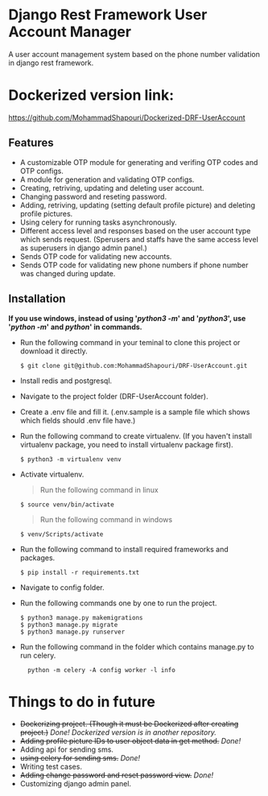 
# Django Rest Framework User Account Manager

A user account management system based on the phone number validation in django rest framework.

# Dockerized version link:
https://github.com/MohammadShapouri/Dockerized-DRF-UserAccount


## Features
* A customizable OTP module for generating and verifing OTP codes and OTP configs.
* A module for generation and validating OTP configs.
* Creating, retriving, updating and deleting user account.
* Changing password and reseting password.
* Adding, retriving, updating (setting default profile picture) and deleting profile pictures.
* Using celery for running tasks asynchronously.
* Different access level and responses based on the user account type which sends request. (Sperusers and staffs have the same access level as superusers in
  django admin panel.)
* Sends OTP code for validating new accounts.
* Sends OTP code for validating new phone numbers if phone number was changed during update.



## Installation
__If you use windows, instead of using '_python3 -m_' and '_python3_', use '_python -m_' and _python_' in commands.__
* Run the following command in your teminal to clone this project or download it directly.
    ```
    $ git clone git@github.com:MohammadShapouri/DRF-UserAccount.git
    ```
* Install redis and postgresql.

* Navigate to the project folder (DRF-UserAccount folder).

* Create a .env file and fill it. (.env.sample is a sample file which shows which fields should .env file have.)

* Run the following command to create virtualenv. (If you haven't install virtualenv package, you need to install virtualenv package first).
    ```
    $ python3 -m virtualenv venv
    ```

* Activate virtualenv.
    > Run the following command in linux
    ```
    $ source venv/bin/activate
    ```
    > Run the following command in windows
    ```
    $ venv/Scripts/activate
    ```


* Run the following command to install required frameworks and packages.
    ```
    $ pip install -r requirements.txt
    ```

* Navigate to config folder.

* Run the following commands one by one to run the project.
    ```
    $ python3 manage.py makemigrations
    $ python3 manage.py migrate
    $ python3 manage.py runserver
    ```

* Run the following command in the folder which contains manage.py to run celery.
  ```
    python -m celery -A config worker -l info

  ```


# Things to do in future
* ~~Dockerizing project. (Though it must be Dockerized after creating project.)~~ _Done! Dockerized version is in another repository._
* ~~Adding profile picture IDs to user object data in get method.~~ _Done!_
* Adding api for sending sms.
* ~~using celery for sending sms.~~ _Done!_
* Writing test cases.
* ~~Adding change password and reset password view.~~ _Done!_
* Customizing django admin panel.

